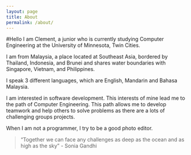 ```yaml
---
layout: page
title: About
permalink: /about/
---
```

#Hello
I am Clement, a junior who is currently studying Computer Engineering at the University of Minnesota, Twin Cities.

I am from Malaysia, a place located at Southeast Asia, bordered by Thailand, Indonesia, and Brunei and shares water boundaries with Singapore, Vietnam, and Philippines.

I speak 3 different languages, which are English, Mandarin and Bahasa Malaysia.

I am interested in software development. This interests of mine lead me to the path of Computer Engineering. This path allows me to develop teamwork and help others to solve problems as there are a lots of challenging groups projects.  

When I am not a programmer, I try to be a good photo editor.

> “Together we can face any challenges as deep as the ocean and as high as the sky” - Sonia Gandhi
